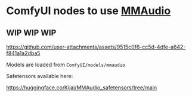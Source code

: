 # ComfyUI nodes to use [MMAudio](https://github.com/hkchengrex/MMAudio)

## WIP WIP WIP


https://github.com/user-attachments/assets/9515c0f6-cc5d-4dfe-a642-f841a1a2dba5


Models are loaded from `ComfyUI/models/mmaudio`

Safetensors available here:

https://huggingface.co/Kijai/MMAudio_safetensors/tree/main
